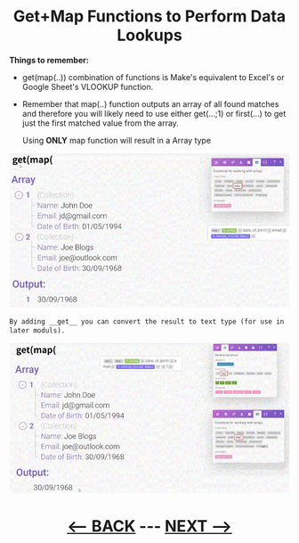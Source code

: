 <div align="center">

# Get+Map Functions to Perform Data Lookups
</div>

__Things to remember:__

* get(map(..)) combination of functions is Make's equivalent to Excel's or Google Sheet's VLOOKUP function.
* Remember that map(..) function outputs an array of all found matches and therefore you will likely need to use either get(...;1) or first(...) to get just the first matched value from the array. 


    Using __ONLY__ map function will result in a Array type
  
![map](pic/l3arraygetmapmap.gif)

    By adding __get__ you can convert the result to text type (for use in later moduls).
  
![get + map](pic/l3arraygetmapgetmap.gif)

<div align="center">
  
# [<-- BACK](l3arrayfunctions.md) --- [NEXT -->](l3iterator.md)
</div>
